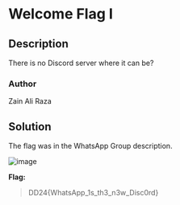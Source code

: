 # Welcome Flag I

## Description
There is no Discord server where it can be?

### Author
Zain Ali Raza

## Solution

The flag was in the WhatsApp Group description.




![image](https://github.com/0xZainRaza/DevDay24-CTF-Writeups/assets/154006182/dc9a8f18-96cc-4a7a-a3ff-4c78594dfa3d)


**Flag:** 
> DD24{WhatsApp_1s_th3_n3w_Disc0rd}
